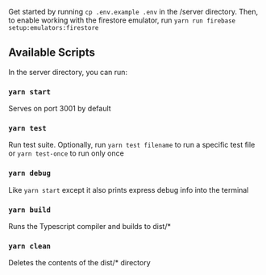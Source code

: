 Get started by running `cp .env.example .env` in the /server directory.
Then, to enable working with the firestore emulator, run `yarn run firebase setup:emulators:firestore`

## Available Scripts

In the server directory, you can run:

### `yarn start`

Serves on port 3001 by default

### `yarn test`

Run test suite. Optionally, run `yarn test filename` to run a specific test file or `yarn test-once` to run only once

### `yarn debug`

Like `yarn start` except it also prints express debug info into the terminal

### `yarn build`

Runs the Typescript compiler and builds to dist/\*

### `yarn clean`

Deletes the contents of the dist/\* directory

